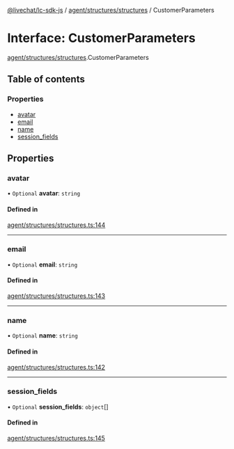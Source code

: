[@livechat/lc-sdk-js](../README.md) / [agent/structures/structures](../modules/agent_structures_structures.md) / CustomerParameters

# Interface: CustomerParameters

[agent/structures/structures](../modules/agent_structures_structures.md).CustomerParameters

## Table of contents

### Properties

- [avatar](agent_structures_structures.CustomerParameters.md#avatar)
- [email](agent_structures_structures.CustomerParameters.md#email)
- [name](agent_structures_structures.CustomerParameters.md#name)
- [session\_fields](agent_structures_structures.CustomerParameters.md#session_fields)

## Properties

### avatar

• `Optional` **avatar**: `string`

#### Defined in

[agent/structures/structures.ts:144](https://github.com/livechat/lc-sdk-js/blob/c7b3817/src/agent/structures/structures.ts#L144)

___

### email

• `Optional` **email**: `string`

#### Defined in

[agent/structures/structures.ts:143](https://github.com/livechat/lc-sdk-js/blob/c7b3817/src/agent/structures/structures.ts#L143)

___

### name

• `Optional` **name**: `string`

#### Defined in

[agent/structures/structures.ts:142](https://github.com/livechat/lc-sdk-js/blob/c7b3817/src/agent/structures/structures.ts#L142)

___

### session\_fields

• `Optional` **session\_fields**: `object`[]

#### Defined in

[agent/structures/structures.ts:145](https://github.com/livechat/lc-sdk-js/blob/c7b3817/src/agent/structures/structures.ts#L145)
